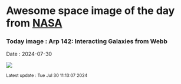 
# Awesome space image of the day from [NASA](https://api.nasa.gov/)

### Today image : Arp 142: Interacting Galaxies from Webb
Date : 2024-07-30

![](https://apod.nasa.gov/apod/image/2407/Arp142_Webb_960.jpg)

<small>Latest update : Tue Jul 30 11:13:07 2024</small>
        